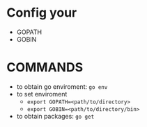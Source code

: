 # Config your
- GOPATH
- GOBIN

# COMMANDS
- to obtain go enviroment: `go env`
- to set enviroment
  - `export GOPATH=<path/to/directory>`
  - `export GOBIN=<path/to/directory/bin>`
- to obtain packages: `go get`
